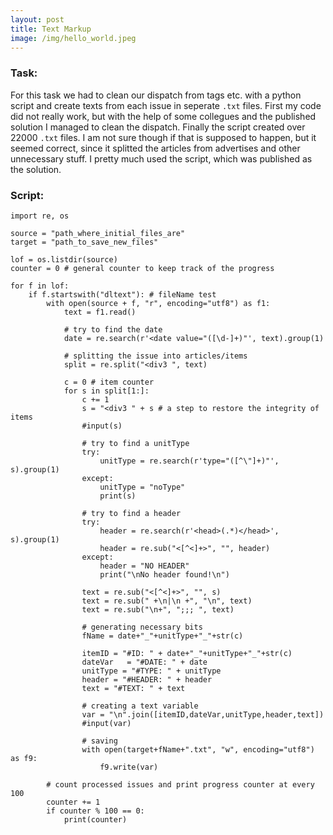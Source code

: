 ```yaml
---
layout: post
title: Text Markup
image: /img/hello_world.jpeg
---
```

### Task:
For this task we had to clean our dispatch from tags etc. with a python script and create texts from each issue in seperate `.txt` files.
First my code did not really work, but with the help of some collegues and the published solution I managed to clean the dispatch. Finally the script
created over 22000 `.txt` files. I am not sure though if that is supposed to happen, but it seemed correct, since it splitted the articles from
advertises and other unnecessary stuff. I pretty much used the script, which was published as the solution.

### Script:
```
import re, os

source = "path_where_initial_files_are"
target = "path_to_save_new_files"

lof = os.listdir(source)
counter = 0 # general counter to keep track of the progress

for f in lof:
    if f.startswith("dltext"): # fileName test        
        with open(source + f, "r", encoding="utf8") as f1:
            text = f1.read()

            # try to find the date
            date = re.search(r'<date value="([\d-]+)"', text).group(1)

            # splitting the issue into articles/items
            split = re.split("<div3 ", text)

            c = 0 # item counter
            for s in split[1:]:
                c += 1
                s = "<div3 " + s # a step to restore the integrity of items
                #input(s)

                # try to find a unitType
                try:
                    unitType = re.search(r'type="([^\"]+)"', s).group(1)
                except:
                    unitType = "noType"
                    print(s)

                # try to find a header
                try:
                    header = re.search(r'<head>(.*)</head>', s).group(1)
                    header = re.sub("<[^<]+>", "", header)
                except:
                    header = "NO HEADER"
                    print("\nNo header found!\n")

                text = re.sub("<[^<]+>", "", s)
                text = re.sub(" +\n|\n +", "\n", text)
                text = re.sub("\n+", ";;; ", text)

                # generating necessary bits 
                fName = date+"_"+unitType+"_"+str(c)

                itemID = "#ID: " + date+"_"+unitType+"_"+str(c)
                dateVar   = "#DATE: " + date
                unitType = "#TYPE: " + unitType
                header = "#HEADER: " + header
                text = "#TEXT: " + text

                # creating a text variable
                var = "\n".join([itemID,dateVar,unitType,header,text])
                #input(var)

                # saving
                with open(target+fName+".txt", "w", encoding="utf8") as f9:
                    f9.write(var)

        # count processed issues and print progress counter at every 100        
        counter += 1
        if counter % 100 == 0:
            print(counter)
 ```
